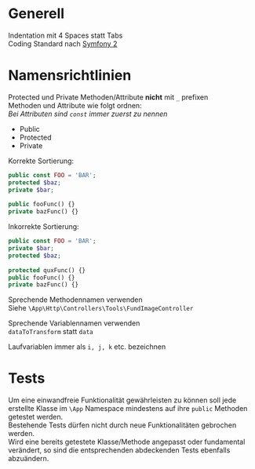 # Generell
Indentation mit 4 Spaces statt Tabs   
Coding Standard nach [Symfony 2](http://symfony.com/doc/current/contributing/code/standards.html)

# Namensrichtlinien
Protected und Private Methoden/Attribute __nicht__ mit `_` prefixen  
Methoden und Attribute wie folgt ordnen:  
*Bei Attributen sind `const` immer zuerst zu nennen*
* Public
* Protected
* Private

Korrekte Sortierung:
 ```PHP
 public const FOO = 'BAR';
 protected $baz;
 private $bar;  
   
 public fooFunc() {}
 private bazFunc() {}
 ```

Inkorrekte Sortierung:
 ```PHP
 public const FOO = 'BAR';
 private $bar;  
 protected $baz;
  
 protected quxFunc() {}
 public fooFunc() {}
 private bazFunc() {}
 ```

Sprechende Methodennamen verwenden  
Siehe `\App\Http\Controllers\Tools\FundImageController`
  
Sprechende Variablennamen verwenden  
`dataToTransform` statt `data`  

Laufvariablen immer als `i, j, k` etc. bezeichnen

# Tests
Um eine einwandfreie Funktionalität gewährleisten zu können soll jede erstellte Klasse im `\App` Namespace mindestens auf ihre `public` Methoden getestet werden.  
Bestehende Tests dürfen nicht durch neue Funktionalitäten gebrochen werden.  
Wird eine bereits getestete Klasse/Methode angepasst oder fundamental verändert, so sind die entsprechenden abdeckenden Tests ebenfalls abzuändern.